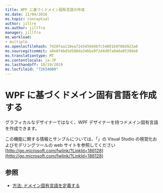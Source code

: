 ```yaml
---
title: WPF に基づくドメイン固有言語の作成
ms.date: 11/04/2016
ms.topic: conceptual
author: jillre
ms.author: jillfra
manager: jillfra
ms.workload:
- multiple
ms.openlocfilehash: 7420faa110ea7243459d4bfc54881b9708d923a0
ms.sourcegitcommit: a8e8f4bd5d508da34bbe9f2d4d9fa94da0539de0
ms.translationtype: MT
ms.contentlocale: ja-JP
ms.lasthandoff: 10/19/2019
ms.locfileid: "72654080"
---
```

# <a name="create-a-wpf-based-domain-specific-language"></a>WPF に基づくドメイン固有言語を作成する

グラフィカルなデザイナーではなく、WPF デザイナーを持つドメイン固有言語を作成できます。

この機能に関する情報とサンプルについては、「」の Visual Studio の視覚化およびモデリングツールの web サイトを参照してください[http://go.microsoft.com/fwlink/?LinkId=186128](http://go.microsoft.com/fwlink/?LinkId=186128)

## <a name="see-also"></a>参照

- [方法: ドメイン固有言語を定義する](../modeling/how-to-define-a-domain-specific-language.md)